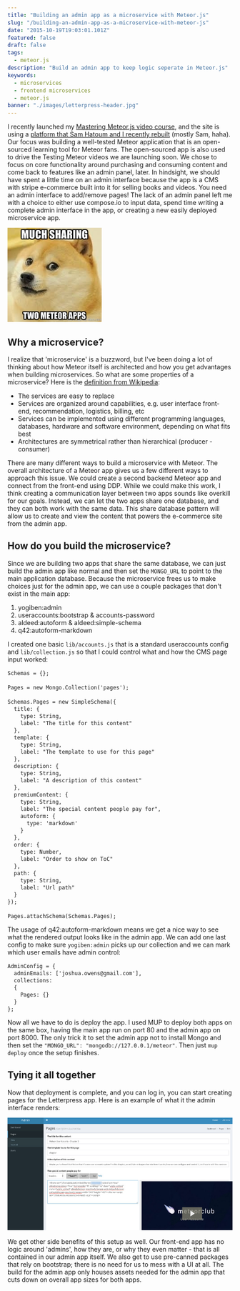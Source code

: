 ```yaml
---
title: "Building an admin app as a microservice with Meteor.js"
slug: "/building-an-admin-app-as-a-microservice-with-meteor-js"
date: "2015-10-19T19:03:01.101Z"
featured: false
draft: false
tags:
  - meteor.js
description: "Build an admin app to keep logic seperate in Meteor.js"
keywords:
  - microservices
  - frontend microservices
  - meteor.js
banner: "./images/letterpress-header.jpg"
---
```


I recently launched my [Mastering Meteor.js video course](https://mastering.meteorjs.club/), and the site is using a [platform that Sam Hatoum and I recently rebuilt](https://github.com/xolvio/Letterpress) (mostly Sam, haha). Our focus was building a well-tested Meteor application that is an open-sourced learning tool for Meteor fans. The open-sourced app is also used to drive the Testing Meteor videos we are launching soon. We chose to focus on core functionality around purchasing and consuming content and come back to features like an admin panel, later. In hindsight, we should have spent a little time on an admin interface because the app is a CMS with stripe e-commerce built into it for selling books and videos. You need an admin interface to add/remove pages! The lack of an admin panel left me with a choice to either use compose.io to input data, spend time writing a complete admin interface in the app, or creating a new easily deployed microservice app.

![Shared Database Meme](./images/shared-db-meme.jpg)

## Why a microservice?

I realize that 'microservice' is a buzzword, but I've been doing a lot of thinking about how Meteor itself is architected and how you get advantages when building microservices. So what are some properties of a microservice? Here is the [definition from Wikipedia](https://en.wikipedia.org/wiki/Microservices):

* The services are easy to replace
* Services are organized around capabilities, e.g. user interface front-end, recommendation, logistics, billing, etc
* Services can be implemented using different programming languages, databases, hardware and software environment, depending on what fits best
* Architectures are symmetrical rather than hierarchical (producer - consumer)

There are many different ways to build a microservice with Meteor. The overall architecture of a Meteor app gives us a few different ways to approach this issue. We could create a second backend Meteor app and connect from the front-end using DDP. While we could make this work, I think creating a communication layer between two apps sounds like overkill for our goals. Instead, we can let the two apps share one database, and they can both work with the same data. This share database pattern will allow us to create and view the content that powers the e-commerce site from the admin app.

## How do you build the microservice?

Since we are building two apps that share the same database, we can just build the admin app like normal and then set the `MONGO_URL` to point to the main application database. Because the microservice frees us to make choices just for the admin app, we can use a couple packages that don't exist in the main app:

1. yogiben:admin
2. useraccounts:bootstrap & accounts-password
3. aldeed:autoform & aldeed:simple-schema
4. q42:autoform-markdown

I created one basic `lib/accounts.js` that is a standard useraccounts config and `lib/collection.js` so that I could control what and how the CMS page input worked:

```
Schemas = {};

Pages = new Mongo.Collection('pages');

Schemas.Pages = new SimpleSchema({
  title: {
    type: String,
    label: "The title for this content"
  },
  template: {
    type: String,
    label: "The template to use for this page"
  },
  description: {
    type: String,
    label: "A description of this content"
  },
  premiumContent: {
    type: String,
    label: "The special content people pay for",
    autoform: {
      type: 'markdown'
    }
  },
  order: {
    type: Number,
    label: "Order to show on ToC"
  },
  path: {
    type: String,
    label: "Url path"
  }
});

Pages.attachSchema(Schemas.Pages);
```

The usage of q42:autoform-markdown means we get a nice way to see what the rendered output looks like in the admin app. We can add one last config to make sure `yogiben:admin` picks up our collection and we can mark which user emails have admin control:

```
AdminConfig = {
  adminEmails: ['joshua.owens@gmail.com'],
  collections:
  {
    Pages: {}
  }
};
```
Now all we have to do is deploy the app. I used MUP to deploy both apps on the same box, having the main app run on port 80 and the admin app on port 8000. The only trick it to set the admin app not to install Mongo and then set the `"MONGO_URL": "mongodb://127.0.0.1/meteor"`. Then just `mup deploy` once the setup finishes.

## Tying it all together

Now that deployment is complete, and you can log in, you can start creating pages for the Letterpress app. Here is an example of what it the admin interface renders: 

![admin-app-image](./images/AdminApp.jpg)

We get other side benefits of this setup as well. Our front-end app has no logic around 'admins', how they are, or why they even matter - that is all contained in our admin app itself. We also get to use pre-canned packages that rely on bootstrap; there is no need for us to mess with a UI at all. The build for the admin app only houses assets needed for the admin app that cuts down on overall app sizes for both apps.
